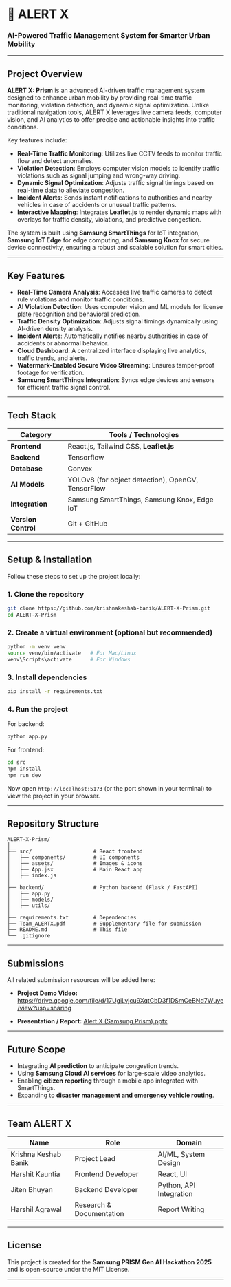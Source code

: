 # 🚦 ALERT X

### **AI-Powered Traffic Management System for Smarter Urban Mobility**

---

## Project Overview

**ALERT X: Prism** is an advanced AI-driven traffic management system designed to enhance urban mobility by providing real-time traffic monitoring, violation detection, and dynamic signal optimization. Unlike traditional navigation tools, ALERT X leverages live camera feeds, computer vision, and AI analytics to offer precise and actionable insights into traffic conditions.

Key features include:

* **Real-Time Traffic Monitoring**: Utilizes live CCTV feeds to monitor traffic flow and detect anomalies.
* **Violation Detection**: Employs computer vision models to identify traffic violations such as signal jumping and wrong-way driving.
* **Dynamic Signal Optimization**: Adjusts traffic signal timings based on real-time data to alleviate congestion.
* **Incident Alerts**: Sends instant notifications to authorities and nearby vehicles in case of accidents or unusual traffic patterns.
* **Interactive Mapping**: Integrates **Leaflet.js** to render dynamic maps with overlays for traffic density, violations, and predictive congestion.

The system is built using **Samsung SmartThings** for IoT integration, **Samsung IoT Edge** for edge computing, and **Samsung Knox** for secure device connectivity, ensuring a robust and scalable solution for smart cities.

---

## Key Features

* **Real-Time Camera Analysis**: Accesses live traffic cameras to detect rule violations and monitor traffic conditions.
* **AI Violation Detection**: Uses computer vision and ML models for license plate recognition and behavioral prediction.
* **Traffic Density Optimization**: Adjusts signal timings dynamically using AI-driven density analysis.
* **Incident Alerts**: Automatically notifies nearby authorities in case of accidents or abnormal behavior.
* **Cloud Dashboard**: A centralized interface displaying live analytics, traffic trends, and alerts.
* **Watermark-Enabled Secure Video Streaming**: Ensures tamper-proof footage for verification.
* **Samsung SmartThings Integration**: Syncs edge devices and sensors for efficient traffic signal control.

---

## Tech Stack

| Category            | Tools / Technologies                              |
| ------------------- | ------------------------------------------------- |
| **Frontend**        | React.js, Tailwind CSS, **Leaflet.js**            |
| **Backend**         | Tensorflow                        |
| **Database**        | Convex                             |
| **AI Models**       | YOLOv8 (for object detection), OpenCV, TensorFlow |
| **Integration**     | Samsung SmartThings, Samsung Knox, Edge IoT       |
| **Version Control** | Git + GitHub                                      |

---

## Setup & Installation

Follow these steps to set up the project locally:

### 1️. Clone the repository

```bash
git clone https://github.com/krishnakeshab-banik/ALERT-X-Prism.git
cd ALERT-X-Prism
```

### 2️. Create a virtual environment (optional but recommended)

```bash
python -m venv venv
source venv/bin/activate   # For Mac/Linux
venv\Scripts\activate      # For Windows
```

### 3️. Install dependencies

```bash
pip install -r requirements.txt
```

### 4️. Run the project

For backend:

```bash
python app.py
```

For frontend:

```bash
cd src
npm install
npm run dev
```

Now open `http://localhost:5173` (or the port shown in your terminal) to view the project in your browser.

---

## Repository Structure

```
ALERT-X-Prism/
│
├── src/                    # React frontend
│   ├── components/         # UI components
│   ├── assets/             # Images & icons
│   ├── App.jsx             # Main React app
│   ├── index.js
│
├── backend/                # Python backend (Flask / FastAPI)
│   ├── app.py
│   ├── models/
│   ├── utils/
│
├── requirements.txt        # Dependencies
├── Team_ALERTX.pdf         # Supplementary file for submission
├── README.md               # This file
└── .gitignore
```

---

## Submissions

All related submission resources will be added here:

* **Project Demo Video:** 
https://drive.google.com/file/d/17UgiLvjcu9XqtCbD3f1DSmCeBNd7Wuye/view?usp=sharing

* **Presentation / Report:** [Alert X (Samsung Prism).pptx](https://github.com/user-attachments/files/22711044/Alert.X.Samsung.Prism.pptx)

---

## Future Scope

* Integrating **AI prediction** to anticipate congestion trends.
* Using **Samsung Cloud AI services** for large-scale video analytics.
* Enabling **citizen reporting** through a mobile app integrated with SmartThings.
* Expanding to **disaster management and emergency vehicle routing**.

---

## Team ALERT X

| Name                 | Role                     | Domain                  |
| -------------------- | ------------------------ | ----------------------- |
| Krishna Keshab Banik | Project Lead             | AI/ML, System Design    |
| Harshit Kauntia      | Frontend Developer       | React, UI               |
| Jiten Bhuyan         | Backend Developer        | Python, API Integration |
| Harshil Agrawal      | Research & Documentation | Report Writing          |

---

## License

This project is created for the **Samsung PRISM Gen AI Hackathon 2025** and is open-source under the MIT License.

---
